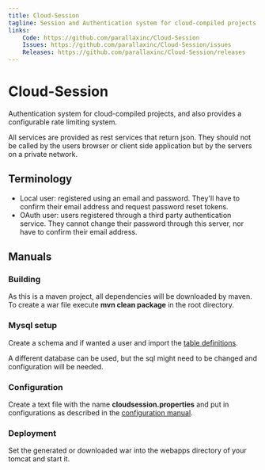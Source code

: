 ```yaml
---
title: Cloud-Session
tagline: Session and Authentication system for cloud-compiled projects
links:
    Code: https://github.com/parallaxinc/Cloud-Session
    Issues: https://github.com/parallaxinc/Cloud-Session/issues
    Releases: https://github.com/parallaxinc/Cloud-Session/releases
---
```

# Cloud-Session
Authentication system for cloud-compiled projects, and also provides a configurable rate limiting system.

All services are provided as rest services that return json. They should not be called by the users browser or client side application but by the servers on a private network.

## Terminology
- Local user: registered using an email and password. They'll have to confirm their email address and request password reset tokens.
- OAuth user: users registered through a third party authentication service. They cannot change their password through this server, nor have to confirm their email address.


## Manuals
### Building
As this is a maven project, all dependencies will be downloaded by maven. To create a war file execute **mvn clean package** in the root directory.

### Mysql setup
Create a schema and if wanted a user and import the [table definitions](cloudsession-schema.sql).

A different database can be used, but the sql might need to be changed and configuration will be needed.

### Configuration
Create a text file with the name **cloudsession.properties** and put in configurations as described in the [configuration manual](CONFIGURATION.md).

### Deployment
Set the generated or downloaded war into the webapps directory of your tomcat and start it.

